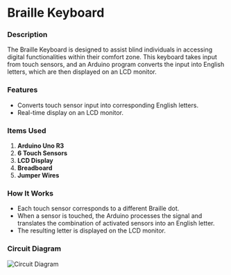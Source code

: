 # Braille Keyboard

### Description
The Braille Keyboard is designed to assist blind individuals in accessing digital functionalities within their comfort zone. This keyboard takes input from touch sensors, and an Arduino program converts the input into English letters, which are then displayed on an LCD monitor.

### Features
- Converts touch sensor input into corresponding English letters.
- Real-time display on an LCD monitor.
  
### Items Used
1. **Arduino Uno R3**
2. **6 Touch Sensors**
3. **LCD Display**
4. **Breadboard**
5. **Jumper Wires**

### How It Works
- Each touch sensor corresponds to a different Braille dot. 
- When a sensor is touched, the Arduino processes the signal and translates the combination of activated sensors into an English letter.
- The resulting letter is displayed on the LCD monitor.

### Circuit Diagram
![Circuit Diagram]([path_to_your_image](https://github.com/user-attachments/assets/89576a66-4ee0-42f0-8428-4589ca64b108))
